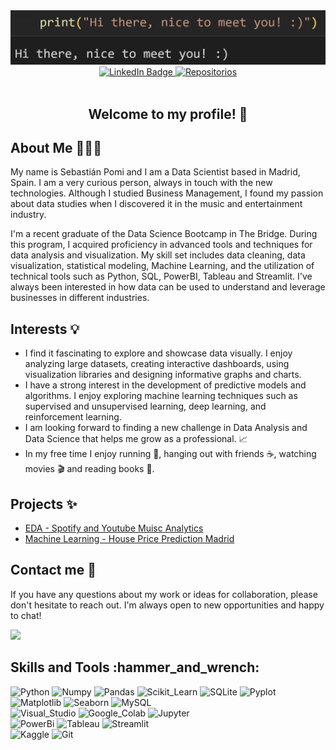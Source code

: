<div id="header" align="center">
  <img src="https://github.com/spomis1/spomis1/blob/main/hi_there_2.png" width="800"/>
  <div id="badges">
  <a href="https://www.linkedin.com/in/sebastianpomi/">
    <img src="https://img.shields.io/badge/LinkedIn-blue?style=for-the-badge&logo=linkedin&logoColor=white" alt="LinkedIn Badge"/>
  </a>
  <a href="https://github.com/spomis1?tab=repositories">
    <img src="https://img.shields.io/badge/-Repositories-828091?style=for-the-badge&logo=Github&logoColor=white&link=https://github.com/RamonFCerezo?tab=repositories" alt="Repositorios"/></a>
</div>
<div id="badges">
  <img src="https://komarev.com/ghpvc/?username=spomis1&style=plastic&color=brightgreen" alt=""/>
</div>
  <h2>Welcome to my profile! 👋 </h2>
</div>

<h2> About Me 👩‍💻💬 </h2>
<p> My name is Sebastián Pomi and I am a Data Scientist based in Madrid, Spain. I am a very curious person, always in touch with the new technologies. Although I studied Business Management, I found my passion about data studies when I discovered it in the music and entertainment industry.</p>
<p> I'm a recent graduate of the Data Science Bootcamp in The Bridge. During this program, I acquired proficiency in advanced tools and techniques for data analysis and visualization. My skill set includes data cleaning, data visualization, statistical modeling, Machine Learning, and the utilization of technical tools such as Python, SQL, PowerBI, Tableau and Streamlit. I've always been interested in how data can be used to understand and leverage businesses in different industries.</p>

<h2> Interests 💡</h2>
<ul>
  <li> I find it fascinating to explore and showcase data visually. I enjoy analyzing large datasets, creating interactive dashboards, using visualization libraries and designing informative graphs and charts. </li>
  <li> I have a strong interest in the development of predictive models and algorithms. I enjoy exploring machine learning techniques such as supervised and unsupervised learning, deep learning, and reinforcement learning.</li>
  <li> I am looking forward to finding a new challenge in Data Analysis and Data Science that helps me grow as a professional. 📈</li>
  <li> In my free time I enjoy running 🏃, hanging out with friends ☕, watching movies 🎬 and reading books 📖.</li>  
</ul>

<h2>Projects ✨</h2>
<div>
  <ul>
    <li><a href="https://github.com/spomis1/Music_EDA">EDA - Spotify and Youtube Muisc Analytics</a></li>
    <li><a href="https://github.com/spomis1/Housing-Price-Prediction">Machine Learning - House Price Prediction Madrid </a></li>
  </ul>
</div>


<h2>Contact me 📧 </h2>
<div>
  <p>If you have any questions about my work or ideas for collaboration, please don't hesitate to reach out. I'm always open to new opportunities and happy to chat!</p> 
<a href="mailto:sebastianpomi@gmail.com"><img src="https://img.shields.io/badge/Email-sebastianpomi%40gmail.com-D14836?style=for-the-badge"></a>
</div>

<h2> Skills and Tools :hammer_and_wrench:</h2>

<div class="image-row">
  <img src="https://img.shields.io/badge/python-3670A0?style=for-the-badge&logo=python&logoColor=ffdd54" title="Python" **alt="Python" />
  <img src="https://img.shields.io/badge/NumPy-013243.svg?style=for-the-badge&logo=NumPy&logoColor=white" title="Numpy" **alt="Numpy"/>
  <img src="https://img.shields.io/badge/pandas-150458.svg?style=for-the-badge&logo=pandas&logoColor=white" title="Pandas" **alt="Pandas"/>
  <img src="https://img.shields.io/badge/scikitlearn-F7931E.svg?style=for-the-badge&logo=scikit-learn&logoColor=white" title="Scikit_Learn" **alt="Scikit_Learn"/>
  <img src="https://img.shields.io/badge/SQLite-07405E?style=for-the-badge&logo=sqlite&logoColor=white" title="SQLite" **alt="SQLite" />
  <img src="https://img.shields.io/badge/Plotly-239120?style=for-the-badge&logo=plotly&logoColor=white" title="Pyplot"  alt="Pyplot"/>
  <img src="https://img.shields.io/badge/Matplotlib-%23ffffff.svg?style=for-the-badge&logo=Matplotlib&logoColor=black" title="Matplotlib"  alt="Matplotlib"/>
  <img src="https://img.shields.io/badge/SEABORN-07405E?style=for-the-badge&logo=seaborn&logoColor=white" title="Seaborn" **alt="Seaborn"/>
  <img src="https://img.shields.io/badge/MySQL-005C84?style=for-the-badge&logo=mysql&logoColor=white" title="MySQL" **alt="MySQL"/>
</div>
<div class="image-row">
  <img src="https://img.shields.io/badge/Visual_Studio_Code-0078D4?style=for-the-badge&logo=visual%20studio%20code&logoColor=white" title="Visual_Studio" **alt="Visual_Studio"/>
  <img src="https://img.shields.io/badge/Colab-F9AB00?style=for-the-badge&logo=googlecolab&color=525252" title="Google_Colab" **alt="Colab"/>
  <img src="https://img.shields.io/badge/Jupyter-F37626.svg?&style=for-the-badge&logo=Jupyter&logoColor=white" title="Jupyter" **alt="Jupyter"/>
</div>
<div class="image-row">
  <img src="https://img.shields.io/badge/Power%20BI-F2C811?style=for-the-badge&logo=power%20bi&logoColor=black" title="PowerBi" **alt="PowerBi" />
  <img src="https://img.shields.io/badge/Tableau-E97627?style=for-the-badge&logo=Tableau&logoColor=white" title="Tableau" **alt="Tableau"/>
  <img src="https://img.shields.io/badge/Streamlit-FF4B4B.svg?style=for-the-badge&logo=Streamlit&logoColor=white" title="Streamlit" **alt="Streamlit" />
</div>
<div class="image-row">  
  <img src="https://img.shields.io/badge/Kaggle-035a7d?style=for-the-badge&logo=kaggle&logoColor=white" title="Kaggle" **alt="Kaggle"/>
  <img src="https://img.shields.io/badge/git-%23F05033.svg?style=for-the-badge&logo=git&logoColor=white" title="Git" **alt="Git" />
</div>
